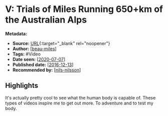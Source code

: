 # V: Trials of Miles Running 650+km of the Australian Alps

**Metadata:**

- **Source:** [URL](https://www.youtube.com/watch?v=E6TbeiKxpSs){:target="\_blank" rel="noopener"}
- **Author:** [[beau-miles]]
- **Tags:** #Video
- **Date seen:** [[2020-07-07]]
- **Published date:** [[2016-12-13]]
- **Recommended by:** [[nils-nilsson]]

## Highlights

It's actually pretty cool to see what the human body is capable of. These types of videos inspire me to get out more. To adventure and to test my body.

[//begin]: # "Autogenerated link references for markdown compatibility"
[beau-miles]: beau-miles "Beau Miles"
[2020-07-07]: 2020-07-07 "2020-07-07"
[2016-12-13]: 2016-12-13 "2016-12-13"
[nils-nilsson]: nils-nilsson "Nils Nilsson"
[//end]: # "Autogenerated link references"
